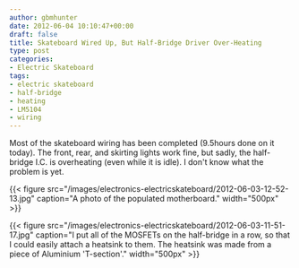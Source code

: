 ```yaml
---
author: gbmhunter
date: 2012-06-04 10:10:47+00:00
draft: false
title: Skateboard Wired Up, But Half-Bridge Driver Over-Heating
type: post
categories:
- Electric Skateboard
tags:
- electric skateboard
- half-bridge
- heating
- LM5104
- wiring
---
```


Most of the skateboard wiring has been completed (9.5hours done on it today). The front, rear, and skirting lights work fine, but sadly, the half-bridge I.C. is overheating (even while it is idle). I don't know what the problem is yet.

{{< figure src="/images/electronics-electricskateboard/2012-06-03-12-52-13.jpg" caption="A photo of the populated motherboard."  width="500px" >}}

{{< figure src="/images/electronics-electricskateboard/2012-06-03-11-51-17.jpg" caption="I put all of the MOSFETs on the half-bridge in a row, so that I could easily attach a heatsink to them. The heatsink was made from a piece of Aluminium 'T-section'."  width="500px" >}}
